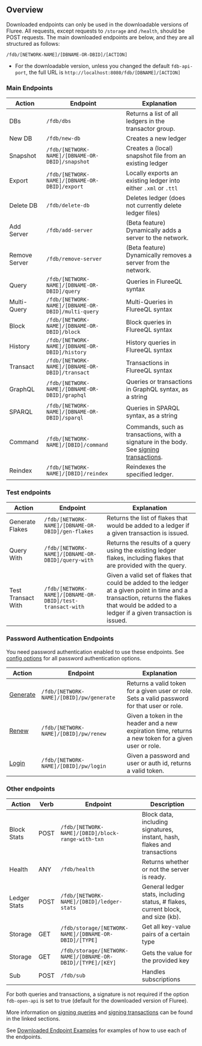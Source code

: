 ## Overview

Downloaded endpoints can only be used in the downloadable versions of Fluree. All requests, except requests to `/storage` and `/health`, should be POST requests. The main downloaded endpoints are below, and they are all structured as follows:

`/fdb/[NETWORK-NAME]/[DBNAME-OR-DBID]/[ACTION]`

- For the downloadable version, unless you changed the default `fdb-api-port`, the full URL is `http://localhost:8080/fdb/[DBNAME]/[ACTION]`

### Main Endpoints

Action | Endpoint | Explanation 
-- | -- | --
DBs | `/fdb/dbs` | Returns a list of all ledgers in the transactor group. 
New DB | `/fdb/new-db` | Creates a new ledger
Snapshot | `/fdb/[NETWORK-NAME]/[DBNAME-OR-DBID]/snapshot` | Creates a (local) snapshot file from an existing ledger
Export | `/fdb/[NETWORK-NAME]/[DBNAME-OR-DBID]/export` | Locally exports an existing ledger into either `.xml` or `.ttl`
Delete DB | `/fdb/delete-db` | Deletes ledger (does not currently delete ledger files)
Add Server | `/fdb/add-server` | (Beta feature) Dynamically adds a server to the network.
Remove Server | `/fdb/remove-server`| (Beta feature) Dynamically removes a server from the network.
Query | `/fdb/[NETWORK-NAME]/[DBNAME-OR-DBID]/query` | Queries in FlureeQL syntax
Multi-Query | `/fdb/[NETWORK-NAME]/[DBNAME-OR-DBID]/multi-query` | Multi-Queries in FlureeQL syntax
Block | `/fdb/[NETWORK-NAME]/[DBNAME-OR-DBID]/block` | Block queries in FlureeQL syntax
History |  `/fdb/[NETWORK-NAME]/[DBNAME-OR-DBID]/history`| History queries in FlureeQL syntax
Transact | `/fdb/[NETWORK-NAME]/[DBNAME-OR-DBID]/transact` | Transactions in FlureeQL syntax
GraphQL | `/fdb/[NETWORK-NAME]/[DBNAME-OR-DBID]/graphql` | Queries or transactions in GraphQL syntax, as a string
SPARQL | `/fdb/[NETWORK-NAME]/[DBNAME-OR-DBID]/sparql` | Queries in SPARQL syntax, as a string
Command | `/fdb/[NETWORK-NAME]/[DBID]/command` | Commands, such as transactions, with a signature in the body. See [signing transactions](/docs/identity/signatures#signed-transactions).
Reindex | `/fdb/[NETWORK-NAME]/[DBID]/reindex` | Reindexes the specified ledger.

### Test endpoints

Action | Endpoint | Explanation 
-- | -- | --
Generate Flakes | `/fdb/[NETWORK-NAME]/[DBNAME-OR-DBID]/gen-flakes` | Returns the list of flakes that would be added to a ledger if a given transaction is issued. 
Query With | `/fdb/[NETWORK-NAME]/[DBNAME-OR-DBID]/query-with` | Returns the results of a query using the existing ledger flakes, including flakes that are provided with the query. 
Test Transact With | `/fdb/[NETWORK-NAME]/[DBNAME-OR-DBID]/test-transact-with` | Given a valid set of flakes that could be added to the ledger at a given point in time and a transaction, returns the flakes that would be added to a ledger if a given transaction is issued. 

### Password Authentication Endpoints

You need password authentication enabled to use these endpoints. See [config options](/docs/getting-started/installation#password-and-jwt-token-settings) for all password authentication options. 

Action | Endpoint | Explanation
-- | -- | --
[Generate](/api/downloaded-endpoints/downloaded-examples#-generate) | `/fdb/[NETWORK-NAME]/[DBID]/pw/generate` | Returns a valid token for a given user or role. Sets a valid password for that user or role. 
[Renew](/api/downloaded-endpoints/downloaded-examples#-renew) | `/fdb/[NETWORK-NAME]/[DBID]/pw/renew` | Given a token in the header and a new expiration time, returns a new token for a given user or role. 
[Login](/api/downloaded-endpoints/downloaded-examples#-login) | `/fdb/[NETWORK-NAME]/[DBID]/pw/login` | Given a password and user or auth id, returns a valid token. 


### Other endpoints

Action | Verb | Endpoint | Description
-- | -- | -- | --
Block Stats | POST | `/fdb/[NETWORK-NAME]/[DBID]/block-range-with-txn` | Block data, including signatures, instant, hash, flakes and transactions
Health | ANY | `/fdb/health` | Returns whether or not the server is ready. 
Ledger Stats | POST | `/fdb/[NETWORK-NAME]/[DBID]/ledger-stats` | General ledger stats, including status, # flakes, current block, and size (kb).
Storage | GET | `/fdb/storage/[NETWORK-NAME]/[DBNAME-OR-DBID]/[TYPE]` | Get all key-value pairs of a certain type
Storage | GET | `/fdb/storage/[NETWORK-NAME]/[DBNAME-OR-DBID]/[TYPE]/[KEY]` | Gets the value for the provided key
Sub | POST | `/fdb/sub` | Handles subscriptions

For both queries and transactions, a signature is not required if the option `fdb-open-api` is set to true (default for the downloaded version of Fluree). 

More information on [signing queries](/docs/identity/signatures#signed-queries) and [signing transactions](/docs/identity/signatures#signed-transactions) can be found in the linked sections. 

See [Downloaded Endpoint Examples](/api/downloaded-endpoints/downloaded-examples) for examples of how to use each of the endpoints.